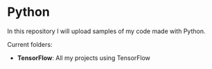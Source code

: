 # Python

In this repository I will upload samples of my code made with Python.

Current folders:

 - **TensorFlow**: All my projects using TensorFlow